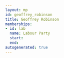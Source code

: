 ```yaml
---
layout: mp
id: geoffrey_robinson
title: Geoffrey Robinson
memberships:
- id: lab
  name: Labour Party
  start: 
  end: 
autogenerated: true
---
```

